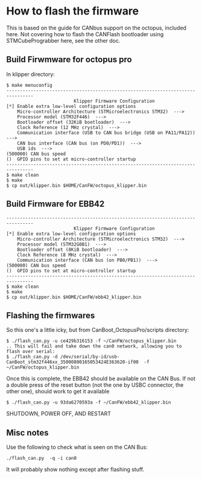 # How to flash the firmware

This is based on the guide for CANbus support on the octopus, included here. Not covering how to flash the CANFlash bootloader using STMCubePrograbber here, see the other doc.

## Build Firwmware for octopus pro
In klipper directory:

```
$ make menuconfig
--------------------------------------------------------------------------------
                         Klipper Firmware Configuration
[*] Enable extra low-level configuration options
    Micro-controller Architecture (STMicroelectronics STM32)  --->
    Processor model (STM32F446)  --->
    Bootloader offset (32KiB bootloader)  --->
    Clock Reference (12 MHz crystal)  --->
    Communication interface (USB to CAN bus bridge (USB on PA11/PA12))  --->
    CAN bus interface (CAN bus (on PD0/PD1))  --->
    USB ids  --->
(500000) CAN bus speed
()  GPIO pins to set at micro-controller startup
--------------------------------------------------------------------------------
$ make clean
$ make
$ cp out/klipper.bin $HOME/CanFW/octopus_klipper.bin
```

## Build Firmware for EBB42
```
--------------------------------------------------------------------------------
                         Klipper Firmware Configuration
[*] Enable extra low-level configuration options
    Micro-controller Architecture (STMicroelectronics STM32)  --->
    Processor model (STM32G0B1)  --->
    Bootloader offset (8KiB bootloader)  --->
    Clock Reference (8 MHz crystal)  --->
    Communication interface (CAN bus (on PB0/PB1))  --->
(500000) CAN bus speed
()  GPIO pins to set at micro-controller startup
--------------------------------------------------------------------------------
$ make clean
$ make
$ cp out/klipper.bin $HOME/CanFW/ebb42_klipper.bin
```

## Flashing the firmwares
So this one's a little icky, but from CanBoot_OctopusPro/scripts directory:
```
$ ./flash_can.py -u ce429b316153 -f ~/CanFW/octopus_klipper.bin
.. This will fail and take down the can0 network, allowing you to flash over serial:
$ ./flash_can.py -d /dev/serial/by-id/usb-CanBoot_stm32f446xx_35000800165053424E363620-if00  -f ~/CanFW/octopus_klipper.bin
```
Once this is complete, the EBB42 should be available on the CAN Bus. If not a double press of the reset button (not the one by USBC connector, the other one), should work to get it available
```
$ ./flash_can.py -u 93da6270593a -f ~/CanFW/ebb42_klipper.bin
```

SHUTDOWN, POWER OFF, AND RESTART

## Misc notes
Use the following to check what is seen on the CAN Bus:
```
./flash_can.py  -q -i can0
```
It will probably show nothing except after flashing stuff.

